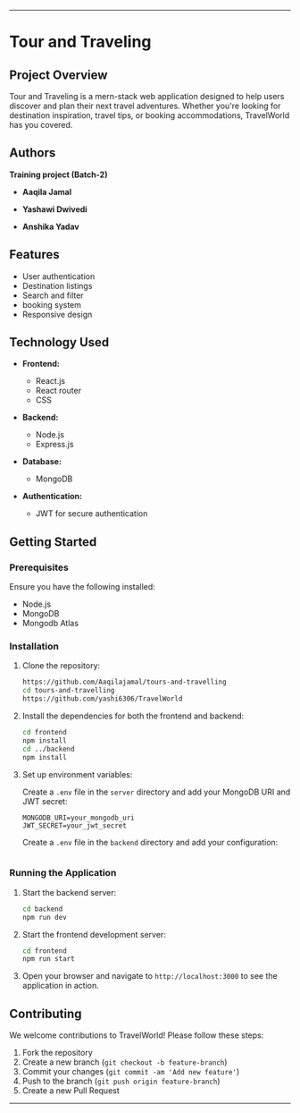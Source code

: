 

---

# Tour and Traveling

## Project Overview

Tour and Traveling is a mern-stack web application designed to help users discover and plan their next travel adventures. Whether you're looking for destination inspiration, travel tips, or booking accommodations, TravelWorld has you covered.

## Authors
   **Training project (Batch-2)**

- **Aaqila Jamal**
  
- **Yashawi Dwivedi**

- **Anshika Yadav**

## Features

- User authentication 
- Destination listings
- Search and filter
- booking system
- Responsive design

## Technology Used

- **Frontend:**
  - React.js 
  - React router
  - CSS 
  
  
  

- **Backend:**
  - Node.js
  - Express.js

- **Database:**
  - MongoDB 

- **Authentication:**
  - JWT for secure authentication

## Getting Started

### Prerequisites

Ensure you have the following installed:

- Node.js
- MongoDB
- Mongodb Atlas

### Installation

1. Clone the repository:
   ```bash
   https://github.com/Aaqilajamal/tours-and-travelling
   cd tours-and-travelling
   https://github.com/yashi6306/TravelWorld
   
   ```

2. Install the dependencies for both the frontend and backend:
   ```bash
   cd frontend
   npm install
   cd ../backend
   npm install
   ```

3. Set up environment variables:

   Create a `.env` file in the `server` directory and add your MongoDB URI and JWT secret:

   ```plaintext
   MONGODB_URI=your_mongodb_uri
   JWT_SECRET=your_jwt_secret
   ```

   Create a `.env` file in the `backend` directory and add your configuration:

   ```plaintext
   
   ```

### Running the Application

1. Start the backend server:
   ```bash
   cd backend
   npm run dev
   ```

2. Start the frontend development server:
   ```bash
   cd frontend
   npm run start
   ```

3. Open your browser and navigate to `http://localhost:3000` to see the application in action.

## Contributing

We welcome contributions to TravelWorld! Please follow these steps:

1. Fork the repository
2. Create a new branch (`git checkout -b feature-branch`)
3. Commit your changes (`git commit -am 'Add new feature'`)
4. Push to the branch (`git push origin feature-branch`)
5. Create a new Pull Request



---

